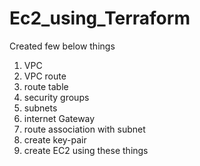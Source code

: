 # Ec2_using_Terraform

Created few below things
1. VPC
2. VPC route
3. route table
4. security groups
5. subnets
6. internet Gateway
7. route association with subnet
8. create key-pair
9. create EC2 using these things
